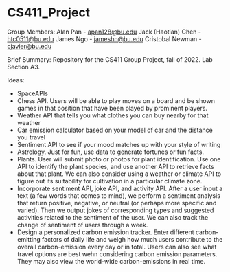 # CS411_Project

Group Members: 
Alan Pan - apan128@bu.edu 
Jack (Haotian) Chen - htc0511@bu.edu
James Ngo - jameshn@bu.edu
Cristobal Newman - cjavier@bu.edu

Brief Summary: Repository for the CS411 Group Project, fall of 2022. Lab Section A3. 

Ideas:
- SpaceAPIs
- Chess API. Users will be able to play moves on a board and be shown games in that position that have been played by prominent players. 
- Weather API that tells you what clothes you can buy nearby for that weather
- Car emission calculator based on your model of car and the distance you travel
- Sentiment API to see if your mood matches up with your style of writing
- Astrology. Just for fun, use data to generate fortunes or fun facts. 
- Plants. User will submit photo or photos for plant identification. Use one API to identify the plant species, and use another
API to retrieve facts about that plant. We can also consider using a weather or climate API to figure out its suitability for
cultivation in a particular climate zone.
- Incorporate sentiment API, joke API, and activity API. After a user input a text (a few words that comes to mind), 
we perform a sentiment analysis that return positive, negative, or neutral (or perhaps more specific and varied).
Then we output jokes of corresponding types and suggested activities related to the sentiment of the user. 
We can also track the change of sentiment of users through a week.
- Design a personalized carbon emission tracker. Enter different carbon-emitting factors of daily life
and weigh how much users contribute to the overall carbon-emission every day or in total. Users can also see what
travel options are best wehn considering carbon emission parameters. They may also view the world-wide carbon-emissions in real time. 
